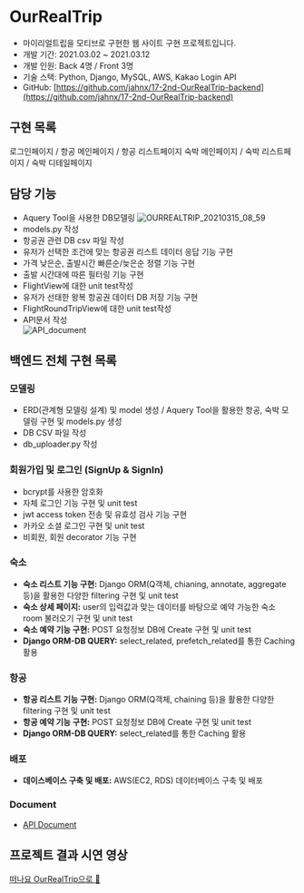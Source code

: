 # OurRealTrip
- 마이리얼트립을 모티브로 구현한 웹 사이트 구현 프로젝트입니다.
- 개발 기간: 2021.03.02 ~ 2021.03.12
- 개발 인원: Back 4명 / Front 3명
- 기술 스택: Python, Django, MySQL, AWS, Kakao Login API
- GitHub: [https://github.com/jahnx/17-2nd-OurRealTrip-backend](https://github.com/jahnx/17-2nd-OurRealTrip-backend)

## 구현 목록

로그인페이지 / 항공 메인페이지 / 항공 리스트페이지
숙박 메인페이지 / 숙박 리스트페이지 / 숙박 디테일페이지

## 담당 기능
- Aquery Tool을 사용한 DB모델링 
![OURREALTRIP_20210315_08_59](https://user-images.githubusercontent.com/72085261/111140749-0c38cd00-85c6-11eb-9ba8-2c361739f76b.png)
- models.py 작성
- 항공권 관련 DB csv 파일 작성
- 유저가 선택한 조건에 맞는 항공권 리스트 데이터 응답 기능 구현
- 가격 낮은순, 출발시간 빠른순/늦은순 정렬 기능 구현
- 출발 시간대에 따른 필터링 기능 구현
- FlightView에 대한 unit test작성
- 유저가 선태한 왕복 항공권 데이터 DB 저장 기능 구현
- FlightRoundTripView에 대한 unit test작성
- API문서 작성 <br>
![API_document](https://user-images.githubusercontent.com/72085261/111141132-836e6100-85c6-11eb-932d-2dda95b2d8b1.gif)

## 백엔드 전체 구현 목록
### 모델링
- ERD(관계형 모델링 설계) 및 model 생성 / Aquery Tool을 활용한 항공, 숙박 모델링 구현 및 models.py 생성
- DB CSV 파일 작성
- db_uploader.py 작성

### 회원가입 및 로그인 (SignUp & SignIn)
- bcrypt를 사용한 암호화
- 자체 로그인 기능 구현 및 unit test 
- jwt access token 전송 및 유효성 검사 기능 구현
- 카카오 소셜 로그인 구현 및 unit test
- 비회원, 회원 decorator 기능 구현 

### 숙소
- **숙소 리스트 기능 구현:**
Django ORM(Q객체, chianing, annotate, aggregate 등)을 활용한 다양한 filtering 구현 및 unit test
- **숙소 상세 페이지:**
user의 입력값과 맞는 데이터를 바탕으로 예약 가능한 숙소 room 불러오기 구현 및 unit test
- **숙소 예약 기능 구현:**
POST 요청정보 DB에 Create 구현 및 unit test 
- **Django ORM-DB QUERY:**
select_related, prefetch_related를 통한 Caching 활용

### 항공
- **항공 리스트 기능 구현:**
Django ORM(Q객체, chaining 등)을 활용한 다양한 filtering 구현 및 unit test
- **항공 예약 기능 구현:**
POST 요청정보 DB에 Create 구현 및 unit test 
- **Django ORM-DB QUERY:**
select_related를 통한 Caching 활용

### 배포 
- **데이스베이스 구축 및 배포:**
AWS(EC2, RDS) 데이터베이스 구축 및 배포

### Document
- [API Document](https://www.notion.so/API-Document-e1c56cbbc3a3418b8f1d211aaf4fcd71)

## 프로젝트 결과 시연 영상
[떠나요 OurRealTrip으로 🛫](https://www.youtube.com/watch?v=bpsRyUtgs-8)
